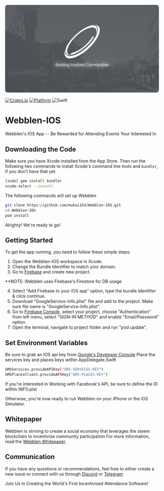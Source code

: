 ![Webblen-IOS](https://github.com/mukai154/Webblen-IOS/blob/master/resources/webblen-cover-img.png)

[![Crates.io](https://img.shields.io/crates/l/rustc-serialize.svg)]()
[![Platform](https://img.shields.io/badge/platform-IOS-lightgrey.svg)]()
![Swift](https://img.shields.io/badge/%20in-swift%204.0-orange.svg)

# Webblen-IOS
Webblen's IOS App -- Be Rewarded for Attending Events Your Interested In

Downloading the Code
----------------
Make sure you have Xcode installed from 
the App Store. Then run the following two commands to install Xcode's
command line tools and `bundler`, if you don't have that yet.

```sh
[sudo] gem install bundler
xcode-select --install
```

The following commands will set up Webblen

```sh
git clone https://github.com/mukai154/Webblen-IOS.git
cd Webblen-IOS
pod install
```

Alrighty! We're ready to go!


## Getting Started

To get the app running, you need to follow these simple steps:

1. Open the Webblen-IOS workspace in Xcode.
2. Change the Bundle Identifier to match your domain.
3. Go to [Firebase](https://firebase.google.com) and create new project.

**NOTE: Webblen uses Firebase's Firestore for DB usage

4. Select "Add Firebase to your iOS app" option, type the bundle Identifier & click continue.
5. Download "GoogleService-Info.plist" file and add to the project. Make sure file name is "GoogleService-Info.plist".
6. Go to [Firebase Console](https://console.firebase.google.com), select your project, choose "Authentication" from left menu, select "SIGN-IN METHOD" and enable "Email/Password" option.
7. Open the terminal, navigate to project folder and run "pod update". 


## Set Environment Variables
Be sure to grab an IOS api key from [Google's Developer Console](https://code.google.com/apis/console)
Place the services key and places keys within AppDelegate.Swift
```sh
GMSServices.provideAPIKey("GMS-SERVICES-KEY")
GMSPlacesClient.provideAPIKey("GMS-PLACES-KEY")
```
If you're interested in Working with Facebook's API, be sure to define the ID within INFO.plst

Otherwise, you're now ready to run Webblen on your iPhone or the iOS Simulator.


## Whitepaper
Webblen is striving to create a social economy that leverages the steem blockchain to incentivize community participation
For more information, read the [Webblen Whitepaper](https://webblen.com/wp-content/uploads/2018/01/Webblen-White-Paper.pdf).

## Communication
If you have any questions or recommendations, feel free to either create a new issue or connect with us through [Discord](https://discord.gg/5cxGQmt) or [Telegram](https://t.me/joinchat/AAAAAEwPh5GOiHAZQ-QeJg)

Join Us in Creating the World's First Incentivized Attendance Software!
